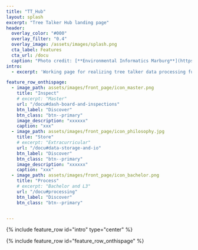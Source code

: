 ```yaml
---
title: "TT_Hub"
layout: splash
excerpt: "Tree Talker Hub landing page"  
header:
  overlay_color: "#000"
  overlay_filter: "0.4"
  overlay_image: /assets/images/splash.png
  cta_label: Features
  cta_url: /docu  
  caption: "Photo credit: [**Environmental Informatics Marburg**](https://www.uni-marburg.de/en/fb19/disciplines/physisch/environmentalinformatics)"
intro: 
  - excerpt: 'Working page for realizing tree talker data processing functionalities' 

feature_row_onthispage:
  - image_path: assets/images/front_page/icon_master.png
    title: "Inspect"
    # excerpt: "Master"
    url: "/docu#dash-board-and-inspections"
    btn_label: "Discover"
    btn_class: "btn--primary"
    image_description: "xxxxxx"
    caption: "xxx"
  - image_path: assets/images/front_page/icon_philosophy.jpg
    title: "Store"
    # excerpt: "Extracurricular"
    url: "/docu#data-storage-and-io"
    btn_label: "Discover"
    btn_class: "btn--primary"
    image_description: "xxxxxx"
    caption: "xxx"
  - image_path: assets/images/front_page/icon_bachelor.png
    title: "Process"
    # excerpt: "Bachelor and L3"
    url: "/docu#processing"
    btn_label: "Discover"
    btn_class: "btn--primary"


---
```


{% include feature_row id="intro" type="center" %}





{% include feature_row id="feature_row_onthispage" %}
